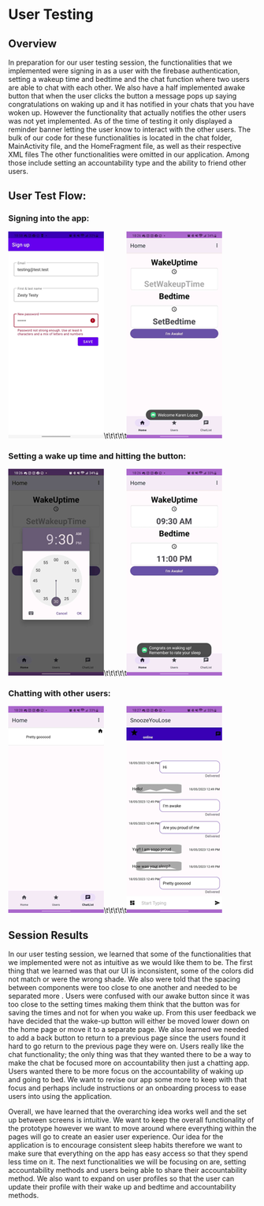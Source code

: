 # User Testing

## Overview  

In preparation for our user testing session, the functionalities that we implemented were signing in as a user with the firebase authentication, setting a wakeup time and bedtime and the chat function where two users are able to chat with each other. We also have a half implemented awake button that when the user clicks the button a message pops up saying congratulations on waking up and it has notified in your chats that you have woken up. However the functionality that actually notifies the other users was not yet implemented. As of the time of testing it only displayed a reminder banner letting the user know to interact with the other users.
The bulk of our code for these functionalities is located in the chat folder, MainActivity file, and the HomeFragment file, as well as their respective XML files The other functionalities were omitted in our application. Among those include setting an accountability type and the ability to friend other users.

## User Test Flow:

### Signing into the app:

![sign in](images/user_test_1.png)\t\t\t\t\t![welcome](images/user_test_2.png)

### Setting a wake up time and hitting the button:

![clock](images/user_test_3.png)\t\t\t\t\t![I'm awake](images/user_test_6.png)

### Chatting with other users:

![sign in](images/user_test_4.png)\t\t\t\t\t![welcome](images/user_test_5.png)

## Session Results

In our user testing session, we learned that some of the functionalities that we implemented were not as intuitive as we would like them to be. The first thing that we learned was that our UI is inconsistent, some of the colors did not match or were the wrong shade. We also were told that the spacing between components were too close to one another and needed to be separated more . Users were confused with our awake button since it was too close to the setting times making them think that the button was for saving the times and not for when you wake up. From this user feedback we have decided that the wake-up button will either be moved lower down on the home page or move it to a separate page. We also learned we needed to add a back button to return to a previous page since the users found it hard to go return to the previous page they were on. Users really like the chat functionality; the only thing was that they wanted there to be a way to make the chat be focused more on accountability then just a chatting app. Users wanted there to be more focus on the accountability of waking up and going to bed. We want to revise our app some more to keep with that focus and perhaps include instructions or an onboarding process to ease users into using the application. 

Overall, we have learned that the overarching idea works well and the set up between screens is intuitive. We want to keep the overall functionality of the prototype however we want to move around where everything within the pages will go to create an easier user experience. Our idea for the application is to encourage consistent sleep habits therefore we want to make sure that everything on the app has easy access so that they spend less time on it. 
The next functionalities we will be focusing on are, setting accountability methods and users being able to share their accountability method. We also want to expand on user profiles so that the user can update their profile with their wake up and bedtime and accountability methods. 
